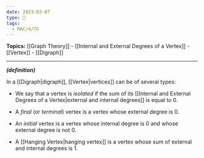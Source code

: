 ```yaml
---
date: 2023-03-07
type: 🧠
tags:
  - MAC/4/TG
---
```


**Topics:** [[Graph Theory]] - [[Internal and External Degrees of a Vertex]] - [[Vertex]] - [[Digraph]]

---

_**(definition)**_

In a [[Digraph|digraph]], [[Vertex|vertices]] can be of several types:

- We say that a vertex is _isolated_ if the sum of its [[Internal and External Degrees of a Vertex|external and internal degrees]] is equal to $0$.

- A _final_ (or _terminal_) vertex is a vertex whose external degree is $0$.

- An _initial_ vertex is a vertex whose internal degree is $0$ and whose external degree is not $0$.

- A [[Hanging Vertex|hanging vertex]] is a vertex whose sum of external and internal degrees is $1$.
